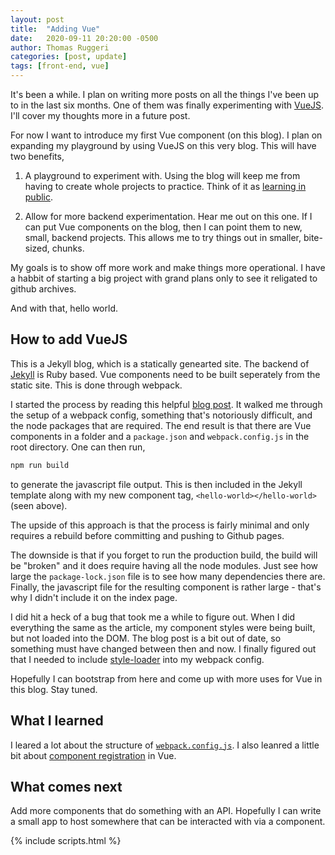 ```yaml
---
layout: post
title:  "Adding Vue"
date:   2020-09-11 20:20:00 -0500
author: Thomas Ruggeri
categories: [post, update]
tags: [front-end, vue]
---
```


It's been a while. I plan on writing more posts on all the things I've been up to in the last six months. One of them was finally experimenting with [VueJS](https://vuejs.org/). I'll cover my thoughts more in a future post.

For now I want to introduce my first Vue component (on this blog). I plan on expanding my playground by using VueJS on this very blog. This will have two benefits,

1. A playground to experiment with. Using the blog will keep me from having to create whole projects to practice. Think of it as [learning in public](https://hanselminutes.com/753/leaning-into-learning-in-public-with-monica-powell).

2. Allow for more backend experimentation. Hear me out on this one. If I can put Vue components on the blog, then I can point them to new, small, backend projects. This allows me to try things out in smaller, bite-sized, chunks.

My goals is to show off more work and make things more operational. I have a habbit of starting a big project with grand plans only to see it religated to github archives.

And with that, hello world.

<div id="app">
  <hello-world></hello-world>
</div>

## How to add VueJS

This is a Jekyll blog, which is a statically genearted site. The backend of [Jekyll](https://jekyllrb.com/) is Ruby based. Vue components need to be built seperately from the static site. This is done through webpack.

I started the process by reading this helpful [blog post](https://hackwild.com/article/jekyll-ssg-with-vue-single-file-components/). It walked me through the setup of a webpack config, something that's notoriously difficult, and the node packages that are required. The end result is that there are Vue components in a folder and a `package.json` and `webpack.config.js` in the root directory. One can then run,

```bash
npm run build
```

to generate the javascript file output. This is then included in the Jekyll template along with my new component tag, `<hello-world></hello-world>` (seen above).

The upside of this approach is that the process is fairly minimal and only requires a rebuild before committing and pushing to Github pages.

The downside is that if you forget to run the production build, the build will be "broken" and it does require having all the node modules. Just see how large the `package-lock.json` file is to see how many dependencies there are. Finally, the javascript file for the resulting component is rather large - that's why I didn't include it on the index page.

I did hit a heck of a bug that took me a while to figure out. When I did everything the same as the article, my component styles were being built, but not loaded into the DOM. The blog post is a bit out of date, so something must have changed between then and now. I finally figured out that I needed to include [style-loader](https://webpack.js.org/loaders/style-loader/#root) into my webpack config.

Hopefully I can bootstrap from here and come up with more uses for Vue in this blog. Stay tuned.

## What I learned

I leared a lot about the structure of [`webpack.config.js`](https://webpack.js.org/concepts/configuration/). I also leanred a little bit about [component registration](https://vuejs.org/v2/guide/components-registration.html) in Vue.

## What comes next

Add more components that do something with an API. Hopefully I can write a small app to host somewhere that can be interacted with via a component.

{% include scripts.html %}
